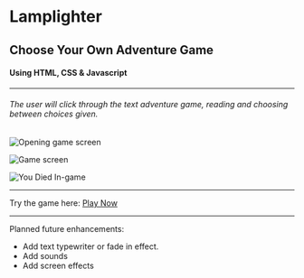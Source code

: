 # Lamplighter

## Choose Your Own Adventure Game
#### Using  HTML, CSS & Javascript

____

###### The user will click through the text adventure game, reading and choosing between choices given.


![Opening game screen](https://i.imgur.com/K7OvObg.png)

![Game screen](https://i.imgur.com/AeppUSm.png)

![You Died In-game](https://i.imgur.com/ObLtryr.png)

___

Try the game here: [Play Now](https://jmhgz.github.io/unit1-project/ "Game Link")

____

Planned future enhancements:

* Add text typewriter or fade in effect.
* Add sounds
* Add screen effects
